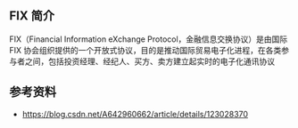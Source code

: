 ## FIX 简介

FIX（Financial Information eXchange Protocol，金融信息交换协议）是由国际 FIX 协会组织提供的一个开放式协议，目的是推动国际贸易电子化进程，在各类参与者之间，包括投资经理、经纪人、买方、卖方建立起实时的电子化通讯协议

## 参考资料

- <https://blog.csdn.net/A642960662/article/details/123028370>
